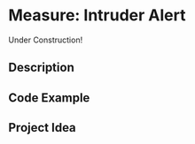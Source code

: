 # Measure:   Intruder Alert

<!-- Write here -->

Under Construction!

## Description

<!-- Write here -->

## Code Example

<!-- Write here -->

## Project Idea

<!-- Write here -->

